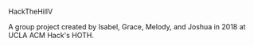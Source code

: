 HackTheHillV

A group project created by Isabel, Grace, Melody, and Joshua in 2018 at UCLA ACM Hack's HOTH.